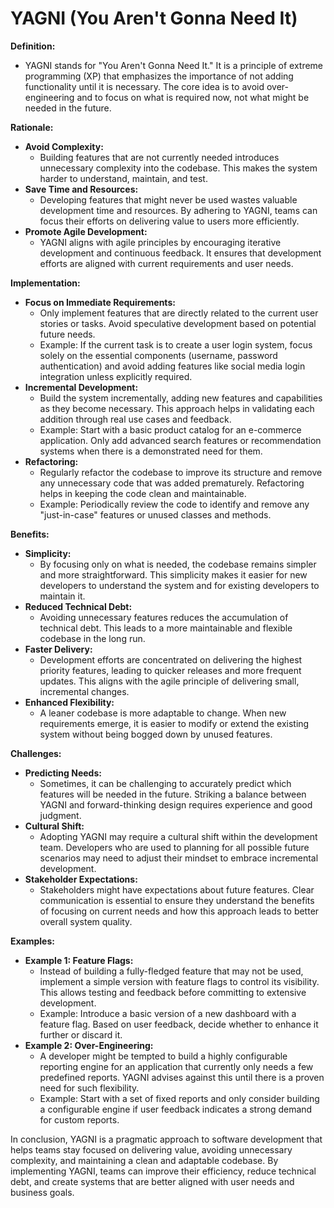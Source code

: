 # YAGNI (You Aren't Gonna Need It)

**Definition:**
- YAGNI stands for "You Aren't Gonna Need It." It is a principle of extreme programming (XP) that emphasizes the importance of not adding functionality until it is necessary. The core idea is to avoid over-engineering and to focus on what is required now, not what might be needed in the future.

**Rationale:**
- **Avoid Complexity:**
  - Building features that are not currently needed introduces unnecessary complexity into the codebase. This makes the system harder to understand, maintain, and test.
- **Save Time and Resources:**
  - Developing features that might never be used wastes valuable development time and resources. By adhering to YAGNI, teams can focus their efforts on delivering value to users more efficiently.
- **Promote Agile Development:**
  - YAGNI aligns with agile principles by encouraging iterative development and continuous feedback. It ensures that development efforts are aligned with current requirements and user needs.

**Implementation:**
- **Focus on Immediate Requirements:**
  - Only implement features that are directly related to the current user stories or tasks. Avoid speculative development based on potential future needs.
  - Example: If the current task is to create a user login system, focus solely on the essential components (username, password authentication) and avoid adding features like social media login integration unless explicitly required.
- **Incremental Development:**
  - Build the system incrementally, adding new features and capabilities as they become necessary. This approach helps in validating each addition through real use cases and feedback.
  - Example: Start with a basic product catalog for an e-commerce application. Only add advanced search features or recommendation systems when there is a demonstrated need for them.
- **Refactoring:**
  - Regularly refactor the codebase to improve its structure and remove any unnecessary code that was added prematurely. Refactoring helps in keeping the code clean and maintainable.
  - Example: Periodically review the code to identify and remove any "just-in-case" features or unused classes and methods.

**Benefits:**
- **Simplicity:**
  - By focusing only on what is needed, the codebase remains simpler and more straightforward. This simplicity makes it easier for new developers to understand the system and for existing developers to maintain it.
- **Reduced Technical Debt:**
  - Avoiding unnecessary features reduces the accumulation of technical debt. This leads to a more maintainable and flexible codebase in the long run.
- **Faster Delivery:**
  - Development efforts are concentrated on delivering the highest priority features, leading to quicker releases and more frequent updates. This aligns with the agile principle of delivering small, incremental changes.
- **Enhanced Flexibility:**
  - A leaner codebase is more adaptable to change. When new requirements emerge, it is easier to modify or extend the existing system without being bogged down by unused features.

**Challenges:**
- **Predicting Needs:**
  - Sometimes, it can be challenging to accurately predict which features will be needed in the future. Striking a balance between YAGNI and forward-thinking design requires experience and good judgment.
- **Cultural Shift:**
  - Adopting YAGNI may require a cultural shift within the development team. Developers who are used to planning for all possible future scenarios may need to adjust their mindset to embrace incremental development.
- **Stakeholder Expectations:**
  - Stakeholders might have expectations about future features. Clear communication is essential to ensure they understand the benefits of focusing on current needs and how this approach leads to better overall system quality.

**Examples:**
- **Example 1: Feature Flags:**
  - Instead of building a fully-fledged feature that may not be used, implement a simple version with feature flags to control its visibility. This allows testing and feedback before committing to extensive development.
  - Example: Introduce a basic version of a new dashboard with a feature flag. Based on user feedback, decide whether to enhance it further or discard it.
- **Example 2: Over-Engineering:**
  - A developer might be tempted to build a highly configurable reporting engine for an application that currently only needs a few predefined reports. YAGNI advises against this until there is a proven need for such flexibility.
  - Example: Start with a set of fixed reports and only consider building a configurable engine if user feedback indicates a strong demand for custom reports.

In conclusion, YAGNI is a pragmatic approach to software development that helps teams stay focused on delivering value, avoiding unnecessary complexity, and maintaining a clean and adaptable codebase. By implementing YAGNI, teams can improve their efficiency, reduce technical debt, and create systems that are better aligned with user needs and business goals.